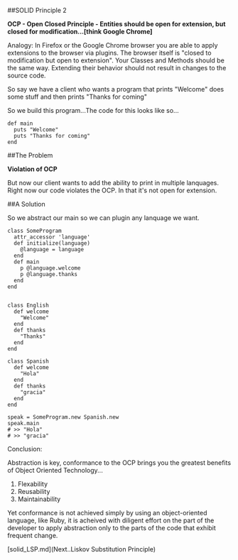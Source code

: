 ##SOLID Principle 2 

**OCP - Open Closed Principle - Entities should be open for extension, but closed for modification...[think Google Chrome]**

Analogy:
In Firefox or the Google Chrome browser you are able to apply extensions to the browser via plugins. 
The browser itself is "closed to modification but open to extension". Your Classes and Methods should be the same way.
Extending their behavior should not result in changes to the source code.

So say we have a client who wants a program that prints "Welcome" does some stuff and then prints "Thanks for coming"

So we build this program...The code for this looks like so...

	def main 
	  puts "Welcome"
	  puts "Thanks for coming"
	end


##The Problem

**Violation of OCP**

But now our client wants to add the ability to print in multiple lanquages. Right now our code violates the OCP. 
In that it's not open for extension.



##A Solution

So we abstract our main so we can plugin any lanquage we want.

	class SomeProgram
	  attr_accessor 'language'
	  def initialize(language)
	    @language = language
	  end
	  def main
	    p @language.welcome
	    p @language.thanks
	  end
	end


	class English
	  def welcome
	    "Welcome"
	  end
	  def thanks
	    "Thanks"
	  end
	end

	class Spanish
	  def welcome
	    "Hola"
	  end
	  def thanks
	    "gracia"
	  end
	end 

	speak = SomeProgram.new Spanish.new
	speak.main
	# >> "Hola"
	# >> "gracia"



Conclusion:

Abstraction is key, conformance to the OCP brings you the greatest benefits of Object Oriented Technology...

1. Flexability
2. Reusability 
3. Maintainability 

Yet conformance is not achieved simply by using an object-oriented language, like Ruby, it is acheived with diligent effort 
on the part of the developer to apply abstraction only to the parts of the code that exhibit frequent change.

[solid_LSP.md](Next..Liskov Substitution Principle)
